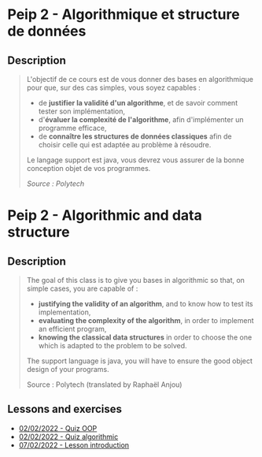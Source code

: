 # Peip 2 - Algorithmique et structure de données

## Description

> L'objectif de ce cours est de vous donner des bases en algorithmique pour que, sur des cas simples, vous soyez capables :
>
> - de **justifier la validité d'un algorithme**, et de savoir comment tester son implémentation,
> - d'**évaluer la complexité de l'algorithme**, afin d'implémenter un programme efficace,
> - de **connaître les structures de données classiques** afin de choisir celle qui est adaptée au problème à résoudre.
> 
> Le langage support est java, vous devrez vous assurer de la bonne conception objet de vos programmes.
> 
> *Source : Polytech*

# Peip 2 - Algorithmic and data structure

## Description

> The goal of this class is to give you bases in algorithmic so that, on simple cases, you are capable of :
> - **justifying the validity of an algorithm**, and to know how to test its implementation,
> - **evaluating the complexity of the algorithm**, in order to implement an efficient program,
> - **knowing the classical data structures** in order to choose the one which is adapted to the problem to be solved.
> 
> The support language is java, you will have to ensure the good object design of your programs.
> 
> Source : Polytech (translated by Raphaël Anjou)

## Lessons and exercises

- [02/02/2022 - Quiz OOP](docs/01-quiz-OOP.pdf)
- [02/02/2022 - Quiz algorithmic](docs/02-quiz-algorithmic.pdf)
- [07/02/2022 - Lesson introduction](docs/03-lesson-introduction.pdf)